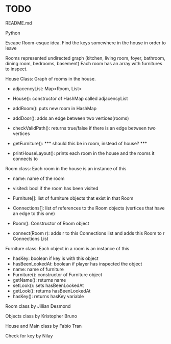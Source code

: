 # TODO
README.md

Python

Escape Room-esque idea. Find the keys somewhere in the house in order to leave 

Rooms represented undirected graph (kitchen, living room, foyer, bathroom, dining room, bedrooms, basement) 
Each room has an array with furnitures to inspect.

House Class: Graph of rooms in the house.
- adjacencyList: Map<Room, List<Room>>
  
- House(): constructor of HashMap called adjacencyList
- addRoom(): puts new room in HashMap
- addDoor(): adds an edge between two vertices(rooms)
- checkValidPath(): returns true/false if there is an edge between two vertices
- getFurniture(): *** should this be in room, instead of house? ***
- printHouseLayout(): prints each room in the house and the rooms it connects to

Room class: Each room in the house is an instance of this
- name: name of the room
- visited: bool if the room has been visited
- Furniture[]: list of furniture objects that exist in that Room
- Connections[]: list of references to the Room objects (vertices that have an edge to this one)

- Room(): Constructor of Room object 
- connect(Room r): adds r to this Connections list and adds this Room to r Connections List

Furniture class: Each object in a room is an instance of this
- hasKey: boolean if key is with this object
- hasBeenLookedAt: boolean if player has inspected the object
- name: name of furniture
- Furniture(): constructor of Furniture object
- getName(): returns name
- setLook(): sets hasBeenLookedAt
- getLook(): returns hasBeenLookedAt
- hasKey(): returns hasKey variable


Room class by Jillian Desmond

Objects class by Kristopher Bruno

House and Main class by Fabio Tran

Check for key by Nilay 
